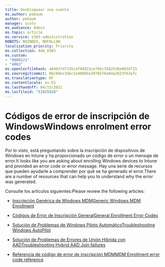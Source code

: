 ```yaml
---
title: Desbloquear una cuenta
ms.author: pebaum
author: pebaum
manager: scotv
ms.audience: Admin
ms.topic: article
ms.service: o365-administration
ROBOTS: NOINDEX, NOFOLLOW
localization_priority: Priority
ms.collection: Adm_O365
ms.custom:
- "9000221"
- "4863"
ms.openlocfilehash: a84637d7135cef04921ce76bc3582538a003d731
ms.sourcegitcommit: 8bc60ec34bc1e40685e3976576e04a2623f63a7c
ms.translationtype: HT
ms.contentlocale: es-ES
ms.lasthandoff: 04/15/2021
ms.locfileid: "51825928"
---
```

# <a name="windows-enrolment-error-codes"></a><span data-ttu-id="51c1b-102">Códigos de error de inscripción de Windows</span><span class="sxs-lookup"><span data-stu-id="51c1b-102">Windows enrolment error codes</span></span>

<span data-ttu-id="51c1b-103">Por lo visto, está preguntando sobre la inscripción de dispositivos de Windows en Intune y ha proporcionado un código de error o un mensaje de error.</span><span class="sxs-lookup"><span data-stu-id="51c1b-103">It looks like you are asking about enrolling Windows devices to Intune and provided an error code or error message.</span></span> <span data-ttu-id="51c1b-104">Hay una serie de recursos que pueden ayudarle a comprender por qué se ha generado el error.</span><span class="sxs-lookup"><span data-stu-id="51c1b-104">There are a number of resources that can help you to understand why the error was generated.</span></span>
 
<span data-ttu-id="51c1b-105">Consulte los artículos siguientes:</span><span class="sxs-lookup"><span data-stu-id="51c1b-105">Please review the following articles:</span></span>

- [<span data-ttu-id="51c1b-106">Inscripción Genérica de Windows MDM</span><span class="sxs-lookup"><span data-stu-id="51c1b-106">Generic Windows MDM Enrollment</span></span>](https://docs.microsoft.com/mem/intune/enrollment/troubleshoot-windows-enrollment-errors)

- [<span data-ttu-id="51c1b-107">Códigos de Error de Inscripción General</span><span class="sxs-lookup"><span data-stu-id="51c1b-107">General Enrollment Error Codes</span></span>](https://docs.microsoft.com/mem/intune/enrollment/troubleshoot-device-enrollment-in-intune#general-enrollment-error-codes)

- [<span data-ttu-id="51c1b-108">Solución de Problemas de Windows Piloto Automático</span><span class="sxs-lookup"><span data-stu-id="51c1b-108">Troubleshooting Windows AutoPilot</span></span>](https://docs.microsoft.com/windows/deployment/windows-autopilot/troubleshooting)

- [<span data-ttu-id="51c1b-109">Solución de Problemas de Errores de Unión Híbrida con AAD</span><span class="sxs-lookup"><span data-stu-id="51c1b-109">Troubleshooting Hybrid AAD Join failures</span></span>](https://docs.microsoft.com/azure/active-directory/devices/troubleshoot-hybrid-join-windows-current)

- [<span data-ttu-id="51c1b-110">Referencia de código de error de inscripción MDM</span><span class="sxs-lookup"><span data-stu-id="51c1b-110">MDM Enrollment error code reference</span></span>](https://docs.microsoft.com/windows/win32/mdmreg/mdm-registration-constants)
